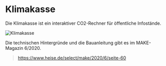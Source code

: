 # Klimakasse
Die Klimakasse ist ein interaktiver CO2-Rechner für öffentliche Infostände.

![Klimakasse](https://heise.cloudimg.io/v7/_www-heise-de_%2Fselect%2Fmake%2F2020%2F6%2F2021811415255503013%2F01_frontal_gesamt_2.jpg%3Fchecksum%3D3282335000?ci_url_encoded=1&org_if_sml=1&q=50&width=860)

Die technischen Hintergründe und die Bauanleitung gibt es im MAKE-Magazin 6/2020.
> https://www.heise.de/select/make/2020/6/seite-60
